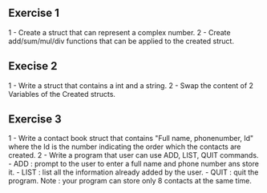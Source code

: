 ## Exercise 1

1 - Create a struct that can represent a complex number.
2 - Create add/sum/mul/div functions that can be applied to the created struct.


## Execise 2

1 - Write a struct that contains a int and a string.
2 - Swap the content of 2 Variables of the Created structs.

## Exercise 3

1 - Write a contact book struct that contains "Full name, phonenumber, Id" where the Id is the number indicating the order which the contacts are created.
2 - Write a program that user can use ADD, LIST, QUIT commands.
    - ADD : prompt to the user to enter a full name and phone number ans store it.
    - LIST : list all the information already added by the user.
    - QUIT : quit the program.
    Note : your program can store only 8 contacts at the same time.
